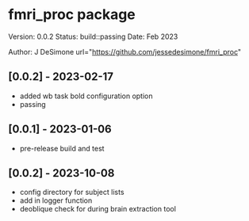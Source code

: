 fmri_proc package
==========
Version: 0.0.2
Status: build::passing
Date: Feb 2023

Author: J DeSimone
url="https://github.com/jessedesimone/fmri_proc"

## [0.0.2] - 2023-02-17
- added wb task bold configuration option
- passing

## [0.0.1] - 2023-01-06
- pre-release build and test

## [0.0.2] - 2023-10-08
- config directory for subject lists
- add in logger function
- deoblique check for during brain extraction tool